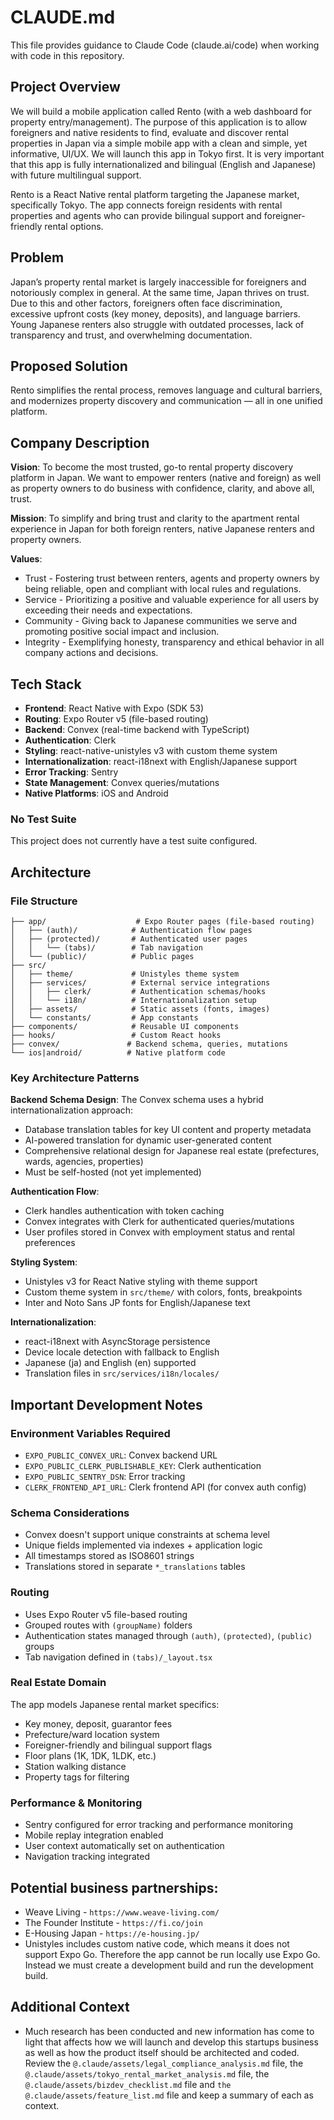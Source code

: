 # CLAUDE.md

This file provides guidance to Claude Code (claude.ai/code) when working with code in this repository.

## Project Overview

We will build a mobile application called Rento (with a web dashboard for property entry/management). The purpose of this application is to allow foreigners and native residents to find, evaluate and discover rental properties in Japan via a simple mobile app with a clean and simple, yet informative, UI/UX. We will launch this app in Tokyo first. It is very important that this app is fully internationalized and bilingual (English and Japanese) with future multilingual support. 

Rento is a React Native rental platform targeting the Japanese market, specifically Tokyo. The app connects foreign residents with rental properties and agents who can provide bilingual support and foreigner-friendly rental options.

## Problem

Japan’s property rental market is largely inaccessible for foreigners and notoriously complex in general. At the same time, Japan thrives on trust. Due to this and other factors, foreigners often face discrimination, excessive upfront costs (key money, deposits), and language barriers. Young Japanese renters also struggle with outdated processes, lack of transparency and trust, and overwhelming documentation.

## Proposed Solution

Rento simplifies the rental process, removes language and cultural barriers, and modernizes property discovery and communication — all in one unified platform.


## Company Description

**Vision**: To become the most trusted, go-to rental property discovery platform in Japan. We want to empower renters (native and foreign) as well as property owners to do business with confidence, clarity, and above all, trust. 

**Mission**: To simplify and bring trust and clarity to the apartment rental experience in Japan for both foreign renters, native Japanese renters and property owners. 

**Values**: 
- Trust - Fostering trust between renters, agents and property owners by being reliable, open and compliant with local rules and regulations. 
- Service - Prioritizing a positive and valuable experience for all users by exceeding their needs and expectations.
- Community - Giving back to Japanese communities we serve and promoting positive social impact and inclusion. 
- Integrity - Exemplifying honesty, transparency and ethical behavior in all company actions and decisions.


## Tech Stack
- **Frontend**: React Native with Expo (SDK 53)
- **Routing**: Expo Router v5 (file-based routing)
- **Backend**: Convex (real-time backend with TypeScript)
- **Authentication**: Clerk
- **Styling**: react-native-unistyles v3 with custom theme system
- **Internationalization**: react-i18next with English/Japanese support
- **Error Tracking**: Sentry
- **State Management**: Convex queries/mutations
- **Native Platforms**: iOS and Android

### No Test Suite
This project does not currently have a test suite configured.

## Architecture

### File Structure
```
├── app/                    # Expo Router pages (file-based routing)
│   ├── (auth)/            # Authentication flow pages
│   ├── (protected)/       # Authenticated user pages
│   │   └── (tabs)/        # Tab navigation
│   └── (public)/          # Public pages
├── src/
│   ├── theme/             # Unistyles theme system
│   ├── services/          # External service integrations
│   │   ├── clerk/         # Authentication schemas/hooks
│   │   └── i18n/          # Internationalization setup
│   ├── assets/            # Static assets (fonts, images)
│   └── constants/         # App constants
├── components/            # Reusable UI components
├── hooks/                 # Custom React hooks
├── convex/               # Backend schema, queries, mutations
└── ios|android/          # Native platform code
```

### Key Architecture Patterns

**Backend Schema Design**:
The Convex schema uses a hybrid internationalization approach:
- Database translation tables for key UI content and property metadata
- AI-powered translation for dynamic user-generated content
- Comprehensive relational design for Japanese real estate (prefectures, wards, agencies, properties)
- Must be self-hosted (not yet implemented)

**Authentication Flow**:
- Clerk handles authentication with token caching
- Convex integrates with Clerk for authenticated queries/mutations
- User profiles stored in Convex with employment status and rental preferences

**Styling System**:
- Unistyles v3 for React Native styling with theme support
- Custom theme system in `src/theme/` with colors, fonts, breakpoints
- Inter and Noto Sans JP fonts for English/Japanese text

**Internationalization**:
- react-i18next with AsyncStorage persistence
- Device locale detection with fallback to English
- Japanese (ja) and English (en) supported
- Translation files in `src/services/i18n/locales/`

## Important Development Notes

### Environment Variables Required
- `EXPO_PUBLIC_CONVEX_URL`: Convex backend URL
- `EXPO_PUBLIC_CLERK_PUBLISHABLE_KEY`: Clerk authentication
- `EXPO_PUBLIC_SENTRY_DSN`: Error tracking
- `CLERK_FRONTEND_API_URL`: Clerk frontend API (for convex auth config)

### Schema Considerations
- Convex doesn't support unique constraints at schema level
- Unique fields implemented via indexes + application logic
- All timestamps stored as ISO8601 strings
- Translations stored in separate `*_translations` tables

### Routing
- Uses Expo Router v5 file-based routing
- Grouped routes with `(groupName)` folders
- Authentication states managed through `(auth)`, `(protected)`, `(public)` groups
- Tab navigation defined in `(tabs)/_layout.tsx`

### Real Estate Domain
The app models Japanese rental market specifics:
- Key money, deposit, guarantor fees
- Prefecture/ward location system
- Foreigner-friendly and bilingual support flags
- Floor plans (1K, 1DK, 1LDK, etc.)
- Station walking distance
- Property tags for filtering

### Performance & Monitoring
- Sentry configured for error tracking and performance monitoring
- Mobile replay integration enabled
- User context automatically set on authentication
- Navigation tracking integrated

## Potential business partnerships:

- Weave Living - `https://www.weave-living.com/`
- The Founder Institute - `https://fi.co/join`
- E-Housing Japan - `https://e-housing.jp/`
- Unistyles includes custom native code, which means it does not support Expo Go. Therefore the app cannot be run locally use Expo Go. Instead we must create a development build and run the development build.

## Additional Context

- Much research has been conducted and new information has come to light that affects how we will launch and develop this startups business as well as how the product itself should be architected and coded. Review the `@.claude/assets/legal_compliance_analysis.md` file, the `@.claude/assets/tokyo_rental_market_analysis.md` file, the `@.claude/assets/bizdev_checklist.md` file and `the @.claude/assets/feature_list.md` file and keep a summary of each as context.